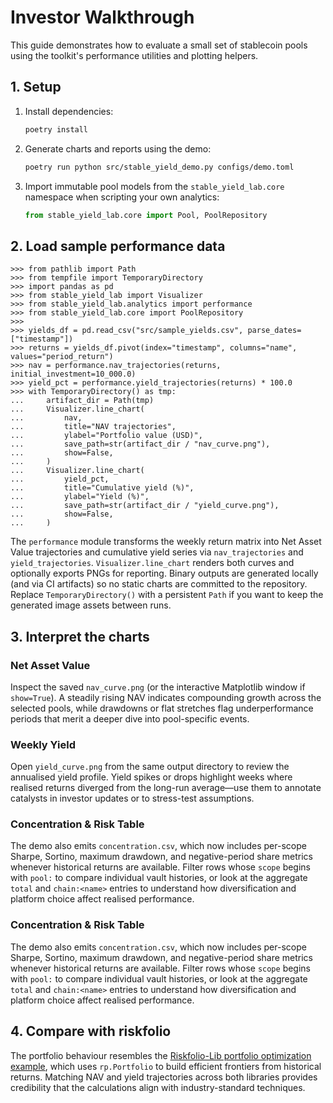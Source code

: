 # Investor Walkthrough

This guide demonstrates how to evaluate a small set of stablecoin pools using the toolkit's performance utilities and plotting helpers.

## 1. Setup

1. Install dependencies:
   ```bash
   poetry install
   ```
2. Generate charts and reports using the demo:
   ```bash
   poetry run python src/stable_yield_demo.py configs/demo.toml
   ```
3. Import immutable pool models from the ``stable_yield_lab.core`` namespace when
   scripting your own analytics:
   ```python
   from stable_yield_lab.core import Pool, PoolRepository
   ```

## 2. Load sample performance data

```pycon
>>> from pathlib import Path
>>> from tempfile import TemporaryDirectory
>>> import pandas as pd
>>> from stable_yield_lab import Visualizer
>>> from stable_yield_lab.analytics import performance
>>> from stable_yield_lab.core import PoolRepository
>>>
>>> yields_df = pd.read_csv("src/sample_yields.csv", parse_dates=["timestamp"])
>>> returns = yields_df.pivot(index="timestamp", columns="name", values="period_return")
>>> nav = performance.nav_trajectories(returns, initial_investment=10_000.0)
>>> yield_pct = performance.yield_trajectories(returns) * 100.0
>>> with TemporaryDirectory() as tmp:
...     artifact_dir = Path(tmp)
...     Visualizer.line_chart(
...         nav,
...         title="NAV trajectories",
...         ylabel="Portfolio value (USD)",
...         save_path=str(artifact_dir / "nav_curve.png"),
...         show=False,
...     )
...     Visualizer.line_chart(
...         yield_pct,
...         title="Cumulative yield (%)",
...         ylabel="Yield (%)",
...         save_path=str(artifact_dir / "yield_curve.png"),
...         show=False,
...     )
```

The `performance` module transforms the weekly return matrix into Net Asset Value trajectories and cumulative yield series via `nav_trajectories` and `yield_trajectories`. `Visualizer.line_chart` renders both curves and optionally exports PNGs for reporting. Binary outputs are generated locally (and via CI artifacts) so no static charts are committed to the repository. Replace `TemporaryDirectory()` with a persistent `Path` if you want to keep the generated image assets between runs.

## 3. Interpret the charts

### Net Asset Value

Inspect the saved `nav_curve.png` (or the interactive Matplotlib window if `show=True`). A steadily rising NAV indicates compounding growth across the selected pools, while drawdowns or flat stretches flag underperformance periods that merit a deeper dive into pool-specific events.

### Weekly Yield

Open `yield_curve.png` from the same output directory to review the annualised yield profile. Yield spikes or drops highlight weeks where realised returns diverged from the long-run average—use them to annotate catalysts in investor updates or to stress-test assumptions.

### Concentration & Risk Table

The demo also emits `concentration.csv`, which now includes per-scope Sharpe, Sortino,
maximum drawdown, and negative-period share metrics whenever historical returns are
available. Filter rows whose `scope` begins with `pool:` to compare individual vault
histories, or look at the aggregate `total` and `chain:<name>` entries to understand
how diversification and platform choice affect realised performance.

### Concentration & Risk Table

The demo also emits `concentration.csv`, which now includes per-scope Sharpe, Sortino,
maximum drawdown, and negative-period share metrics whenever historical returns are
available. Filter rows whose `scope` begins with `pool:` to compare individual vault
histories, or look at the aggregate `total` and `chain:<name>` entries to understand
how diversification and platform choice affect realised performance.

## 4. Compare with riskfolio

The portfolio behaviour resembles the [Riskfolio-Lib portfolio optimization example](https://riskfolio-lib.readthedocs.io/en/latest/portfolio.html), which uses `rp.Portfolio` to build efficient frontiers from historical returns. Matching NAV and yield trajectories across both libraries provides credibility that the calculations align with industry-standard techniques.
